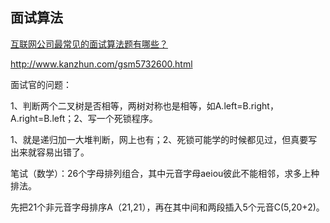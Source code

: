 ## 面试算法

[互联网公司最常见的面试算法题有哪些？](https://www.zhihu.com/question/24964987) 

http://www.kanzhun.com/gsm5732600.html



面试官的问题：

1、判断两个二叉树是否相等，两树对称也是相等，如A.left=B.right，A.right=B.left；2、写一个死锁程序。

1、就是递归加一大堆判断，网上也有；2、死锁可能学的时候都见过，但真要写出来就容易出错了。



笔试（数学）：26个字母排列组合，其中元音字母aeiou彼此不能相邻，求多上种排法。

先把21个非元音字母排序A（21,21），再在其中间和两段插入5个元音C(5,20+2)。